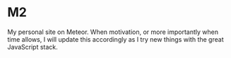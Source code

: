 # M2

My personal site on Meteor. When motivation, or more importantly when time allows, I will update this accordingly as I try new things with the great JavaScript stack. 
